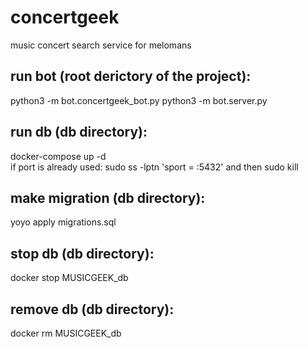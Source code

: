 # concertgeek
music concert search service for melomans 
## run bot (root derictory of the project):
python3 -m bot.concertgeek_bot.py
python3 -m bot.server.py
## run db (db directory):
docker-compose up -d \
if port is already used: sudo ss -lptn 'sport = :5432' and then sudo kill
## make migration (db directory):
yoyo apply migrations.sql
## stop db (db directory):
docker stop MUSICGEEK_db
## remove db (db directory):
docker rm MUSICGEEK_db
